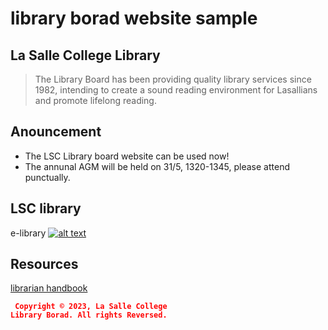 # library borad website sample

## La Salle College Library
> The Library Board has been providing quality library services since 1982, intending to create a sound reading environment for Lasallians and promote lifelong reading.

## Anouncement
* The LSC Library board website can be used now!
* The annunal AGM will be held on 31/5, 1320-1345, please attend punctually.

## LSC library
e-library
[![alt text](https://assets.weforum.org/article/image/JMF96ETfn1kSViVnUou1Z0XIDwWcPpT5mrPc7-ytpAc.jpg)](https://sites.google.com/lasalle.edu.hk/e-library/home)


## Resources
[librarian handbook](https://drive.google.com/file/d/1gNilI_ws1JOCsFQLxM7ilPIUNptp8_II/view)


<code style="color : red"> **Copyright © 2023, La Salle College Library Borad. All rights Reversed.** </code>
